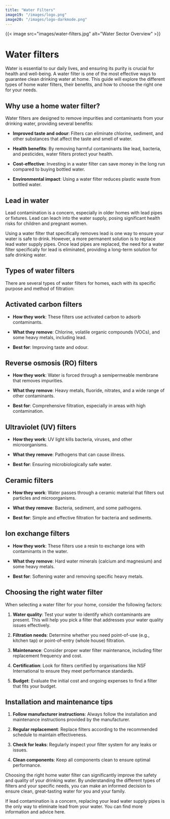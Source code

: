 ```yaml
---
title: "Water Filters"
image19: "/images/logo.png"
image20: "/images/logo-darkmode.png"
---
```


{{< image src="images/water-filters.jpg" alt="Water Sector Overview" >}}

# Water filters

Water is essential to our daily lives, and ensuring its purity is crucial for health and well-being. A water filter is one of the most effective ways to guarantee clean drinking water at home. This guide will explore the different types of home water filters, their benefits, and how to choose the right one for your needs.

## Why use a home water filter?

Water filters are designed to remove impurities and contaminants from your drinking water, providing several benefits:

- **Improved taste and odour**: Filters can eliminate chlorine, sediment, and other substances that affect the taste and smell of water.

- **Health benefits**: By removing harmful contaminants like lead, bacteria, and pesticides, water filters protect your health.

- **Cost-effective**: Investing in a water filter can save money in the long run compared to buying bottled water.

- **Environmental impact**: Using a water filter reduces plastic waste from bottled water.

## Lead in water

Lead contamination is a concern, especially in older homes with lead pipes or fixtures. Lead can leach into the water supply, posing significant health risks for children and pregnant women.

Using a water filter that specifically removes lead is one way to ensure your water is safe to drink. However, a more permanent solution is to replace lead water supply pipes. Once lead pipes are replaced, the need for a water filter specifically for lead is eliminated, providing a long-term solution for safe drinking water.

## Types of water filters

There are several types of water filters for homes, each with its specific purpose and method of filtration:

## Activated carbon filters

- **How they work**: These filters use activated carbon to adsorb contaminants.

- **What they remove**: Chlorine, volatile organic compounds (VOCs), and some heavy metals, including lead.

- **Best for**: Improving taste and odour.

## Reverse osmosis (RO) filters

- **How they work**: Water is forced through a semipermeable membrane that removes impurities.

- **What they remove**: Heavy metals, fluoride, nitrates, and a wide range of other contaminants.

- **Best for**: Comprehensive filtration, especially in areas with high contamination.

## Ultraviolet (UV) filters

- **How they work**: UV light kills bacteria, viruses, and other microorganisms.

- **What they remove**: Pathogens that can cause illness.

- **Best for**: Ensuring microbiologically safe water.

## Ceramic filters

- **How they work**: Water passes through a ceramic material that filters out particles and microorganisms.

- **What they remove**: Bacteria, sediment, and some pathogens.

- **Best for**: Simple and effective filtration for bacteria and sediments.

## Ion exchange filters

- **How they work**: These filters use a resin to exchange ions with contaminants in the water.

- **What they remove**: Hard water minerals (calcium and magnesium) and some heavy metals.

- **Best for**: Softening water and removing specific heavy metals.

## Choosing the right water filter

When selecting a water filter for your home, consider the following factors:

1. **Water quality**: Test your water to identify which contaminants are present. This will help you pick a filter that addresses your water quality issues effectively.

2. **Filtration needs**: Determine whether you need point-of-use (e.g., kitchen tap) or point-of-entry (whole house) filtration.

3. **Maintenance**: Consider proper water filter maintenance, including filter replacement frequency and cost.

4. **Certification**: Look for filters certified by organisations like NSF International to ensure they meet performance standards.

5. **Budget**: Evaluate the initial cost and ongoing expenses to find a filter that fits your budget.

## Installation and maintenance tips

1. **Follow manufacturer instructions**: Always follow the installation and maintenance instructions provided by the manufacturer.

2. **Regular replacement**: Replace filters according to the recommended schedule to maintain effectiveness.

3. **Check for leaks**: Regularly inspect your filter system for any leaks or issues.

4. **Clean components**: Keep all components clean to ensure optimal performance.

Choosing the right home water filter can significantly improve the safety and quality of your drinking water. By understanding the different types of filters and your specific needs, you can make an informed decision to ensure clean, great-tasting water for you and your family.

If lead contamination is a concern, replacing your lead water supply pipes is the only way to eliminate lead from your water. You can find more information and advice here.
